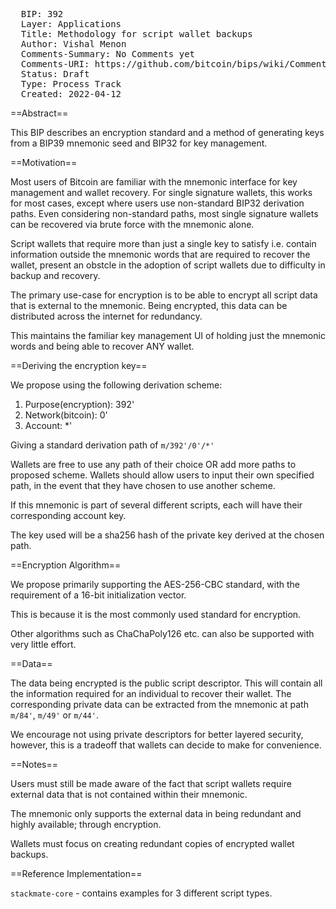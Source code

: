 <pre>
  BIP: 392
  Layer: Applications
  Title: Methodology for script wallet backups
  Author: Vishal Menon <vishalmenon.92@gmail.com>
  Comments-Summary: No Comments yet
  Comments-URI: https://github.com/bitcoin/bips/wiki/Comments:BIP-0392
  Status: Draft
  Type: Process Track
  Created: 2022-04-12
</pre>

==Abstract==

This BIP describes an encryption standard and a method of generating keys from a BIP39 mnemonic seed and BIP32 for key management.

==Motivation==

Most users of Bitcoin are familiar with the mnemonic interface for key management and wallet recovery. For single signature wallets, this works for most cases, except where users use non-standard BIP32 derivation paths. Even considering non-standard paths, most single signature wallets can be recovered via brute force with the mnemonic alone. 

Script wallets that require more than just a single key to satisfy i.e. contain information outside the mnemonic words that are required to recover the wallet, present an obstcle in the adoption of script wallets due to difficulty in backup and recovery.

The primary use-case for encryption is to be able to encrypt all script data that is external to the mnemonic. Being encrypted, this data can be distributed across the internet for redundancy. 

This maintains the familiar key management UI of holding just the mnemonic words and being able to recover ANY wallet.

==Deriving the encryption key==

We propose using the following derivation scheme:

1. Purpose(encryption): 392'
2. Network(bitcoin): 0' 
3. Account: *'

Giving a standard derivation path of `m/392'/0'/*'` 

Wallets are free to use any path of their choice OR add more paths to proposed scheme. Wallets should allow users to input their own specified path, in the event that they have chosen to use another scheme.

If this mnemonic is part of several different scripts, each will have their corresponding account key.

The key used will be a sha256 hash of the private key derived at the chosen path.

==Encryption Algorithm==

We propose primarily supporting the AES-256-CBC standard, with the requirement of a 16-bit initialization vector.

This is because it is the most commonly used standard for encryption.

Other algorithms such as ChaChaPoly126 etc. can also be supported with very little effort.

==Data==

The data being encrypted is the public script descriptor. This will contain all the information required for an individual to recover their wallet. The corresponding private data can be extracted from the mnemonic at path `m/84'`, `m/49'` or `m/44'`.

We encourage not using private descriptors for better layered security, however, this is a tradeoff that wallets can decide to make for convenience.

==Notes==

Users must still be made aware of the fact that script wallets require external data that is not contained within their mnemonic.

The mnemonic only supports the external data in being redundant and highly available; through encryption.

Wallets must focus on creating redundant copies of encrypted wallet backups.

==Reference Implementation==

`stackmate-core` - contains examples for 3 different script types.

